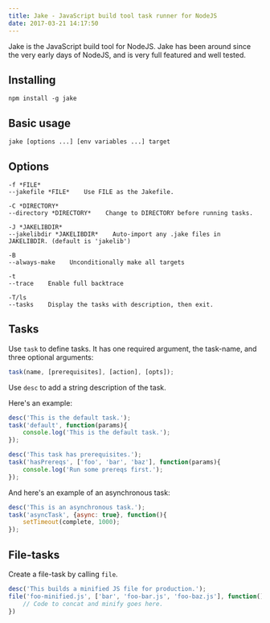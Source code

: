 ```yaml
---
title: Jake - JavaScript build tool task runner for NodeJS
date: 2017-03-21 14:17:50
---
```


Jake is the JavaScript build tool for NodeJS. Jake has been around since the very early days of NodeJS, and is very full featured and well tested.

## Installing

```
npm install -g jake
```

## Basic usage

```
jake [options ...] [env variables ...] target
```

## Options

```
-f *FILE*
--jakefile *FILE*    Use FILE as the Jakefile.

-C *DIRECTORY*
--directory *DIRECTORY*    Change to DIRECTORY before running tasks.

-J *JAKELIBDIR*
--jakelibdir *JAKELIBDIR*    Auto-import any .jake files in JAKELIBDIR. (default is 'jakelib')

-B
--always-make    Unconditionally make all targets

-t
--trace    Enable full backtrace

-T/ls
--tasks    Display the tasks with description, then exit.
```

## Tasks

Use `task` to define tasks. It has one required argument, the task-name, and three optional arguments:

```js
task(name, [prerequisites], [action], [opts]);
```

Use `desc` to add a string description of the task.

Here's an example:

```js
desc('This is the default task.');
task('default', function(params){
    console.log('This is the default task.');
});

desc('This task has prerequisites.');
task('hasPrereqs', ['foo', 'bar', 'baz'], function(params){
    console.log('Run some prereqs first.');
});
```

And here's an example of an asynchronous task:

```js
desc('This is an asynchronous task.');
task('asyncTask', {async: true}, function(){
    setTimeout(complete, 1000);
});
```

## File-tasks

Create a file-task by calling `file`.

```js
desc('This builds a minified JS file for production.');
file('foo-minified.js', ['bar', 'foo-bar.js', 'foo-baz.js'], function(){
    // Code to concat and minify goes here.
})
```

